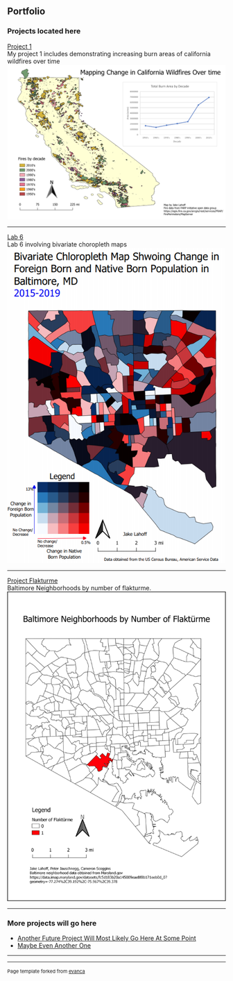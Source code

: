 ## Portfolio



### Projects located here 

[Project 1](project1_486/index.md)
<br>My project 1 includes demonstrating increasing burn areas of california wildfires over time<br/>
[<img src="images/fire_map_graph.png?raw=true"/>](project1_486/index.md)

---
[Lab 6](/lab_6/index.md)
<br>Lab 6 involving bivariate choropleth maps<br/>
[<img src="images/bivariate2.png?raw=true"/>](/lab_6/index.md)

---
[Project Flakturme](http://example.com/)
<br>Baltimore Neighborhoods by number of flakturme.<br/>
[<img src="images/flakturme.jpeg?raw=true"/>](/lab23/index)

---

### More projects will go here

- [Another Future Project Will Most Likely Go Here At Some Point](http://example.com/)
- [Maybe Even Another One](http://example.com/)

---




---
<p style="font-size:11px">Page template forked from <a href="https://github.com/evanca/quick-portfolio">evanca</a></p>
<!-- Remove above link if you don't want to attibute -->
